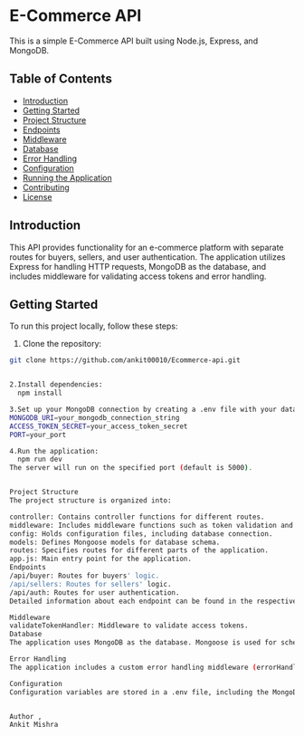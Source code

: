 # E-Commerce API

This is a simple E-Commerce API built using Node.js, Express, and MongoDB.

## Table of Contents

- [Introduction](#introduction)
- [Getting Started](#getting-started)
- [Project Structure](#project-structure)
- [Endpoints](#endpoints)
- [Middleware](#middleware)
- [Database](#database)
- [Error Handling](#error-handling)
- [Configuration](#configuration)
- [Running the Application](#running-the-application)
- [Contributing](#contributing)
- [License](#license)

## Introduction

This API provides functionality for an e-commerce platform with separate routes for buyers, sellers, and user authentication. The application utilizes Express for handling HTTP requests, MongoDB as the database, and includes middleware for validating access tokens and error handling.

## Getting Started

To run this project locally, follow these steps:

1. Clone the repository:

```bash
git clone https://github.com/ankit00010/Ecommerce-api.git


2.Install dependencies:
  npm install

3.Set up your MongoDB connection by creating a .env file with your database connection string:
MONGODB_URI=your_mongodb_connection_string
ACCESS_TOKEN_SECRET=your_access_token_secret
PORT=your_port

4.Run the application:
  npm run dev
The server will run on the specified port (default is 5000).


Project Structure
The project structure is organized into:

controller: Contains controller functions for different routes.
middleware: Includes middleware functions such as token validation and error handling.
config: Holds configuration files, including database connection.
models: Defines Mongoose models for database schema.
routes: Specifies routes for different parts of the application.
app.js: Main entry point for the application.
Endpoints
/api/buyer: Routes for buyers' logic.
/api/sellers: Routes for sellers' logic.
/api/auth: Routes for user authentication.
Detailed information about each endpoint can be found in the respective route files.

Middleware
validateTokenHandler: Middleware to validate access tokens.
Database
The application uses MongoDB as the database. Mongoose is used for schema modeling and interaction with the database.

Error Handling
The application includes a custom error handling middleware (errorHandler) to handle various HTTP status codes.

Configuration
Configuration variables are stored in a .env file, including the MongoDB connection string and the access token secret.


Author ,
Ankit Mishra








